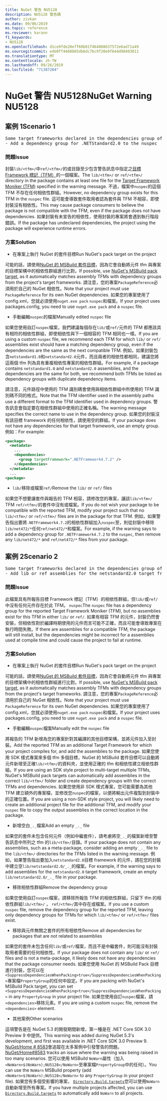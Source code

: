 ```yaml
---
title: NuGet 警告 NU5128
description: NU5128 警告碼
author: zivkan
ms.date: 09/06/2019
ms.topic: reference
ms.reviewer: karann
f1_keywords:
- NU5128
ms.openlocfilehash: d1ce9fde28eff60b81f464088637572e6ad71a49
ms.sourcegitcommit: e4b0ff4460865db6dc7bc9f20e9f644d98493011
ms.translationtype: MT
ms.contentlocale: zh-TW
ms.lasthandoff: 09/26/2019
ms.locfileid: "71307204"
---
```

# <a name="nuget-warning-nu5128"></a><span data-ttu-id="d32bc-103">NuGet 警告 NU5128</span><span class="sxs-lookup"><span data-stu-id="d32bc-103">NuGet Warning NU5128</span></span>

## <a name="scenario-1"></a><span data-ttu-id="d32bc-104">案例 1</span><span class="sxs-lookup"><span data-stu-id="d32bc-104">Scenario 1</span></span>

<pre>Some target frameworks declared in the dependencies group of the nuspec and the lib/ref folder do not have exact matches in the other location. Consult the list of actions below:
- Add a dependency group for .NETStandard2.0 to the nuspec</pre>

### <a name="issue"></a><span data-ttu-id="d32bc-105">問題</span><span class="sxs-lookup"><span data-stu-id="d32bc-105">Issue</span></span>

<span data-ttu-id="d32bc-106">封裝`lib/<tfm>/`中`ref/<tfm>/`的或目錄至少包含警告訊息中指定之[目標 Framework 標記（TFM）](../target-frameworks.md)的一個檔案。</span><span class="sxs-lookup"><span data-stu-id="d32bc-106">The `lib/<tfm>/` or `ref/<tfm>/` directory in the package contains at least one file for the [Target Framework Moniker (TFM)](../target-frameworks.md) specified in the warning message.</span></span> <span data-ttu-id="d32bc-107">不過，檔案中`nuspec`的這個 TFM 不存在任何相依性群組。</span><span class="sxs-lookup"><span data-stu-id="d32bc-107">However, no dependency group exists for this TFM in the `nuspec` file.</span></span> <span data-ttu-id="d32bc-108">這可能會導致套件取用者認為套件與 TFM 不相容，即使封裝沒有相依性。</span><span class="sxs-lookup"><span data-stu-id="d32bc-108">This may cause package consumers to believe the package is not compatible with the TFM, even if the package does not have dependencies.</span></span> <span data-ttu-id="d32bc-109">如果封裝有未宣告的相依性，使用封裝的專案將會遇到執行階段錯誤。</span><span class="sxs-lookup"><span data-stu-id="d32bc-109">If the package has undeclared dependencies, the project using the package will experience runtime errors.</span></span>

### <a name="solution"></a><span data-ttu-id="d32bc-110">方案</span><span class="sxs-lookup"><span data-stu-id="d32bc-110">Solution</span></span>

* <span data-ttu-id="d32bc-111">在專案上執行 NuGet 的套件目標</span><span class="sxs-lookup"><span data-stu-id="d32bc-111">Run NuGet's pack target on the project</span></span>

<span data-ttu-id="d32bc-112">可能的話，請使用[NuGet 的 MSBuild 套件目標](../msbuild-targets.md)，因為它會自動將元件 tfm 與專案的目標架構中的相依性群組進行比對。</span><span class="sxs-lookup"><span data-stu-id="d32bc-112">If possible, use [NuGet's MSBuild pack target](../msbuild-targets.md), as it automatically matches assembly TFMs with dependency groups from the project's target frameworks.</span></span> <span data-ttu-id="d32bc-113">請注意，您的專案`PackageReference`必須用於自己的 NuGet 相依性。</span><span class="sxs-lookup"><span data-stu-id="d32bc-113">Note that your project must use `PackageReference` for its own NuGet dependencies.</span></span> <span data-ttu-id="d32bc-114">如果您的專案使用了 config.xml，您就必須使用`nuget.exe pack` `nuspec`和檔案。</span><span class="sxs-lookup"><span data-stu-id="d32bc-114">If your project uses packages.config, you need to use `nuget.exe pack` and a `nuspec` file.</span></span>

* <span data-ttu-id="d32bc-115">手動編輯`nuspec`的檔案</span><span class="sxs-lookup"><span data-stu-id="d32bc-115">Manually edited `nuspec` file</span></span>

<span data-ttu-id="d32bc-116">如果您使用自訂`nuspec`檔案，我們建議每個存在`lib/`或`ref/`元件的 TFM 都應該具有相符的相依性群組，即使相依性與下一個相容的 TFM 相同也一樣。</span><span class="sxs-lookup"><span data-stu-id="d32bc-116">If you are using a custom `nuspec` file, we recommend each TFM for which `lib/` or `ref/` assemblies exist should have a matching dependency group, even if the dependencies are the same as the next compatible TFM.</span></span> <span data-ttu-id="d32bc-117">例如，如果封裝包含`netstandard1.0`和`netstandard2.0`元件，而且兩者的相依性都相同，建議您將這兩個 tfm 列為具有重複相依性專案的相依性群組。</span><span class="sxs-lookup"><span data-stu-id="d32bc-117">For example, if a package contains `netstandard1.0` and `netstandard2.0` assemblies, and the dependencies are the same for both, we recommend both TFMs be listed as dependency groups with duplicate dependency items.</span></span>

<span data-ttu-id="d32bc-118">請注意，元件路徑中使用的 TFM 識別碼會使用與相依性群組中所使用的 TFM 識別碼不同的格式。</span><span class="sxs-lookup"><span data-stu-id="d32bc-118">Note that the TFM identifier used in the assembly paths use a different format to the TFM identifier used in dependency groups.</span></span> <span data-ttu-id="d32bc-119">警告訊息會指定要在相依性群組中使用的正確名稱。</span><span class="sxs-lookup"><span data-stu-id="d32bc-119">The warning message specifies the correct name to use in the dependency group.</span></span> <span data-ttu-id="d32bc-120">如果您的封裝沒有該目標 framework 的任何相依性，請使用空的群組。</span><span class="sxs-lookup"><span data-stu-id="d32bc-120">If your package does not have any dependencies for that target framework, use an empty group.</span></span> <span data-ttu-id="d32bc-121">例如：</span><span class="sxs-lookup"><span data-stu-id="d32bc-121">For example:</span></span>

```xml
<package>
  <metadata>
    ...
    <dependencies>
      <group targetFramework=".NETFramework4.7.2" />
    </dependencies>
  </metadata>
  ...
<package>
```

* <span data-ttu-id="d32bc-122">`lib/`移除或檔案`ref/`</span><span class="sxs-lookup"><span data-stu-id="d32bc-122">Remove the `lib/` or `ref/` files</span></span>

<span data-ttu-id="d32bc-123">如果您不想要讓套件與報告的 TFM 相容，請修改您的專案，讓該`lib/<tfm>/` TFM `ref/<tfm>/`的套件中沒有或檔案。</span><span class="sxs-lookup"><span data-stu-id="d32bc-123">If you do not wish your package to be compatible with the reported TFM, modify your project such that no `lib/<tfm>/` or `ref/<tfm>/` files are in the package for that TFM.</span></span> <span data-ttu-id="d32bc-124">例如，如果警告指出要將`.NETFramework4.7.2`的相依性群組加入`nuspec`至，則從封裝中移除`lib/net472/*`任何`ref/net472/*`和檔案。</span><span class="sxs-lookup"><span data-stu-id="d32bc-124">For example, if the warning says to add a dependency group for `.NETFramework4.7.2` to the `nuspec`, then remove any `lib/net472/*` and `ref/net472/*` files from your package.</span></span>

## <a name="scenario-2"></a><span data-ttu-id="d32bc-125">案例 2</span><span class="sxs-lookup"><span data-stu-id="d32bc-125">Scenario 2</span></span>

<pre>Some target frameworks declared in the dependencies group of the nuspec and the lib/ref folder do not have exact matches in the other location. Consult the list of actions below:
- Add lib or ref assemblies for the netstandard2.0 target framework</pre>

### <a name="issue"></a><span data-ttu-id="d32bc-126">問題</span><span class="sxs-lookup"><span data-stu-id="d32bc-126">Issue</span></span>

<span data-ttu-id="d32bc-127">此檔案具有所報告目標 Framework 標記（TFM）的相依性群組，但`lib/`或`ref/`中沒有任何元件存在於此 TFM。 `nuspec`</span><span class="sxs-lookup"><span data-stu-id="d32bc-127">The `nuspec` file has a dependency group for the reported Target Framework Moniker (TFM), but no assemblies exist for this TFM in either `lib/` or `ref/`.</span></span> <span data-ttu-id="d32bc-128">如果有相容 TFM 的元件，封裝仍然會安裝，但相依性對於編譯時期使用的元件而言可能不正確，而且可能會導致專案在執行時間失敗。</span><span class="sxs-lookup"><span data-stu-id="d32bc-128">If there are assemblies for a compatible TFM, the package will still install, but the dependencies might be incorrect for a assemblies used at compile time and could cause the project to fail at runtime.</span></span>

### <a name="solution"></a><span data-ttu-id="d32bc-129">方案</span><span class="sxs-lookup"><span data-stu-id="d32bc-129">Solution</span></span>

* <span data-ttu-id="d32bc-130">在專案上執行 NuGet 的套件目標</span><span class="sxs-lookup"><span data-stu-id="d32bc-130">Run NuGet's pack target on the project</span></span>

<span data-ttu-id="d32bc-131">可能的話，請使用[NuGet 的 MSBuild 套件目標](../msbuild-targets.md)，因為它會自動將元件 tfm 與專案的目標架構中的相依性群組進行比對。</span><span class="sxs-lookup"><span data-stu-id="d32bc-131">If possible, use [NuGet's MSBuild pack target](../msbuild-targets.md), as it automatically matches assembly TFMs with dependency groups from the project's target frameworks.</span></span> <span data-ttu-id="d32bc-132">請注意，您的專案`PackageReference`必須用於自己的 NuGet 相依性。</span><span class="sxs-lookup"><span data-stu-id="d32bc-132">Note that your project must use `PackageReference` for its own NuGet dependencies.</span></span> <span data-ttu-id="d32bc-133">如果您的專案使用了 config.xml，您就必須使用`nuget.exe pack` `nuspec`和檔案。</span><span class="sxs-lookup"><span data-stu-id="d32bc-133">If your project uses packages.config, you need to use `nuget.exe pack` and a `nuspec` file.</span></span>

* <span data-ttu-id="d32bc-134">手動編輯`nuspec`檔案</span><span class="sxs-lookup"><span data-stu-id="d32bc-134">Manually edit the `nuspec` file</span></span>

<span data-ttu-id="d32bc-135">將報告的 TFM 新增為您的專案針對其編譯的其他目標架構，並將元件加入至封裝。</span><span class="sxs-lookup"><span data-stu-id="d32bc-135">Add the reported TFM as an additional Target Framework for which your project compiles for, and add the assemblies to the package.</span></span> <span data-ttu-id="d32bc-136">如果您使用 SDK 樣式專案來多個 tfm 多個目標，NuGet 的 MSBuild 套件目標可以自動將元件新增至正確`lib/<tfm>/`的資料夾，並使用正確的 tfm 和相依性建立相依性群組。</span><span class="sxs-lookup"><span data-stu-id="d32bc-136">If you are using an SDK style project to multi-target multiple TFMs, NuGet's MSBuild pack targets can automatically add assemblies in the correct `lib/<tfm>/` folder and create dependency groups with the correct TFMs and dependencies.</span></span> <span data-ttu-id="d32bc-137">如果您使用非 SDK 樣式專案，您可能需要為其他 TFM 建立額外的專案檔，並修改您`nuspec`的檔案，以便將輸出元件複製到封裝中的正確位置。</span><span class="sxs-lookup"><span data-stu-id="d32bc-137">If you are using a non-SDK style project, you will likely need to create an additional project file for the additional TFM, and modify your `nuspec` file to copy the output assemblies in the correct location in the package.</span></span>

* <span data-ttu-id="d32bc-138">新增空白`_._`檔案</span><span class="sxs-lookup"><span data-stu-id="d32bc-138">Add an empty `_._` file</span></span>

<span data-ttu-id="d32bc-139">如果您的套件未包含任何元件（例如中繼套件），請考慮將空`_._`的檔案新增至警告訊息中所列之 tfm 的`lib/<tfm>/`目錄。</span><span class="sxs-lookup"><span data-stu-id="d32bc-139">If your package does not contain any assemblies, such as a meta-package, consider adding an empty `_._` file to the `lib/<tfm>/` directories for the TFMs listed in the warning message.</span></span> <span data-ttu-id="d32bc-140">例如，如果警告指出要加入`netstandard2.0`目標 framework 的元件，請在您的封裝中建立空`lib/netstandard2.0/_._`的檔案。</span><span class="sxs-lookup"><span data-stu-id="d32bc-140">For example, if the warning says to add assemblies for the `netstandard2.0` target framework, create an empty `lib/netstandard2.0/_._` file in your package.</span></span>

* <span data-ttu-id="d32bc-141">移除相依性群組</span><span class="sxs-lookup"><span data-stu-id="d32bc-141">Remove the dependency group</span></span>

<span data-ttu-id="d32bc-142">如果您使用自訂`nuspec`檔案，請移除所報告 TFM 的相依性群組，只留下 tfm 的相依性群組`lib/<tfm>/` ， `ref/<tfm>/`其中存在或檔案。</span><span class="sxs-lookup"><span data-stu-id="d32bc-142">If you use a custom `nuspec` file, remove the dependency group for the reported TFM, leaving only dependency groups for TFMs for which `lib/<tfm>/` or `ref/<tfm>/` files exist.</span></span>

* <span data-ttu-id="d32bc-143">移除與元件無關之套件的所有相依性</span><span class="sxs-lookup"><span data-stu-id="d32bc-143">Remove all dependencies for packages that are not related to assemblies</span></span>

<span data-ttu-id="d32bc-144">如果您的套件未包含任何`lib/`或`ref/`檔案，而且不是中繼套件，則可能沒有封裝取用者需要的任何相依性。</span><span class="sxs-lookup"><span data-stu-id="d32bc-144">If your package does not contain any `lib/` or `ref/` files and is not a meta-package, it likely does not have any dependencies that the package consumer needs.</span></span> <span data-ttu-id="d32bc-145">如果您使用 NuGet 的 MSBuild Pack 目標進行封裝，您可以在`<SuppressDependenciesWhenPacking>true</SuppressDependenciesWhenPacking>`專案檔`PropertyGroup`的任何中設定。</span><span class="sxs-lookup"><span data-stu-id="d32bc-145">If you are packing with NuGet's MSBuild Pack target, you can set `<SuppressDependenciesWhenPacking>true</SuppressDependenciesWhenPacking>` in any `PropertyGroup` in your project file.</span></span> <span data-ttu-id="d32bc-146">如果您使用自訂`nuspec`檔案，請`<dependencies>`移除元素。</span><span class="sxs-lookup"><span data-stu-id="d32bc-146">If you are using a custom `nuspec` file, remove the `<dependencies>` element.</span></span>

* <span data-ttu-id="d32bc-147">其他案例</span><span class="sxs-lookup"><span data-stu-id="d32bc-147">Other scenarios</span></span>

<span data-ttu-id="d32bc-148">這項警告是在 NuGet 5.3 的開發期間新增，第一種是在 .NET Core SDK 3.0 Preview 9 中提供。</span><span class="sxs-lookup"><span data-stu-id="d32bc-148">This warning was added during NuGet 5.3's development, and first was available in .NET Core SDK 3.0 Preview 9.</span></span> <span data-ttu-id="d32bc-149">[NuGet/Home # 8583](https://github.com/nuget/home/issues/8583)會追蹤在太多案例中引發警告的問題。</span><span class="sxs-lookup"><span data-stu-id="d32bc-149">[NuGet/Home#8583](https://github.com/nuget/home/issues/8583) tracks an issue where the warning was being raised in too many scenarios.</span></span> <span data-ttu-id="d32bc-150">您可以使用 MSBuild `NoWarn`屬性（加入`<NoWarn>$(NoWarn);NU5128</NoWarn>`至專案檔`PropertyGroup`中的任何）。</span><span class="sxs-lookup"><span data-stu-id="d32bc-150">You can use the `NoWarn` MSBuild property (add `<NoWarn>$(NoWarn);NU5128</NoWarn>` to any `PropertyGroup` in your project file).</span></span> <span data-ttu-id="d32bc-151">如果您有多個受影響的專案， [`Directory.Build.targets`](/visualstudio/msbuild/customize-your-build)您可以使用`NoWarn`自動新增至所有專案。</span><span class="sxs-lookup"><span data-stu-id="d32bc-151">If you have multiple projects affected, you can use [`Directory.Build.targets`](/visualstudio/msbuild/customize-your-build) to automatically add `NoWarn` to all projects.</span></span>
